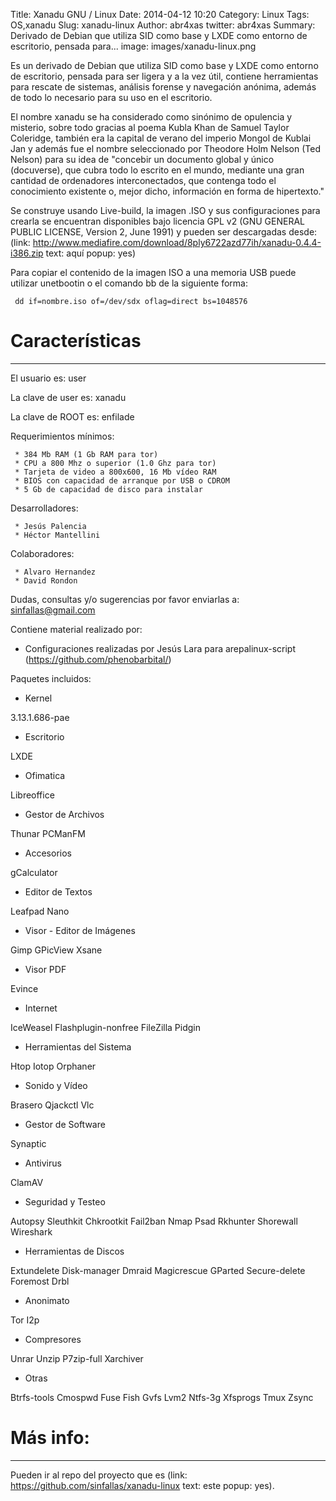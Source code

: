 Title: Xanadu GNU / Linux
Date: 2014-04-12 10:20
Category: Linux
Tags: OS,xanadu
Slug: xanadu-linux
Author: abr4xas
twitter: abr4xas
Summary: Derivado de Debian que utiliza SID como base y LXDE como entorno de escritorio, pensada para...
image: images/xanadu-linux.png

Es un derivado de Debian que utiliza SID como base y LXDE como entorno de escritorio, pensada para ser ligera y a la vez útil, contiene herramientas para rescate de sistemas, análisis forense y navegación anónima, además de todo lo necesario para su uso en el escritorio.

El nombre xanadu se ha considerado como sinónimo de opulencia y misterio, sobre todo gracias al poema Kubla Khan de Samuel Taylor Coleridge, también era la capital de verano del imperio Mongol de Kublai Jan y además fue el nombre seleccionado por Theodore Holm Nelson (Ted Nelson) para su idea de "concebir un documento global y único (docuverse), que cubra todo lo escrito en el mundo, mediante una gran cantidad de ordenadores interconectados, que contenga todo el conocimiento existente o, mejor dicho, información en forma de hipertexto."

Se construye usando Live-build, la imagen .ISO y sus configuraciones para crearla se encuentran disponibles bajo licencia GPL v2 (GNU GENERAL PUBLIC LICENSE, Version 2, June 1991) y pueden ser descargadas desde: (link: http://www.mediafire.com/download/8ply6722azd77ih/xanadu-0.4.4-i386.zip text: aquí popup: yes)

Para copiar el contenido de la imagen ISO a una memoria USB puede utilizar unetbootin o el comando bb de la siguiente forma: 

     dd if=nombre.iso of=/dev/sdx oflag=direct bs=1048576

# Características 
___

El usuario es:      user

La clave de user es:     xanadu

La clave de ROOT es:     enfilade

Requerimientos mínimos:

     * 384 Mb RAM (1 Gb RAM para tor)
     * CPU a 800 Mhz o superior (1.0 Ghz para tor)
     * Tarjeta de video a 800x600, 16 Mb vídeo RAM
     * BIOS con capacidad de arranque por USB o CDROM
     * 5 Gb de capacidad de disco para instalar

Desarrolladores:

     * Jesús Palencia
     * Héctor Mantellini

Colaboradores:

     * Alvaro Hernandez  
     * David Rondon


Dudas, consultas y/o sugerencias por favor enviarlas a: sinfallas@gmail.com

Contiene material realizado por:

* Configuraciones realizadas por Jesús Lara para arepalinux-script (https://github.com/phenobarbital/)

Paquetes incluidos:

* Kernel

3.13.1.686-pae

* Escritorio

LXDE

* Ofimatica

Libreoffice

* Gestor de Archivos

Thunar
PCManFM

* Accesorios

gCalculator

* Editor de Textos

Leafpad
Nano 

* Visor - Editor de Imágenes

Gimp
GPicView
Xsane

* Visor PDF

Evince

* Internet 

IceWeasel
Flashplugin-nonfree
FileZilla
Pidgin

* Herramientas del Sistema

Htop
Iotop
Orphaner

* Sonido y Vídeo

Brasero
Qjackctl
Vlc

* Gestor de Software

Synaptic 

* Antivirus

ClamAV 

* Seguridad y Testeo

Autopsy
Sleuthkit
Chkrootkit
Fail2ban
Nmap
Psad
Rkhunter
Shorewall
Wireshark

* Herramientas de Discos

Extundelete
Disk-manager
Dmraid
Magicrescue
GParted
Secure-delete
Foremost
Drbl

* Anonimato

Tor
I2p

* Compresores

Unrar
Unzip
P7zip-full
Xarchiver

* Otras

Btrfs-tools
Cmospwd
Fuse
Fish
Gvfs
Lvm2
Ntfs-3g
Xfsprogs
Tmux
Zsync

# Más info:
___

Pueden ir al repo del proyecto que es (link: https://github.com/sinfallas/xanadu-linux text: este popup: yes).